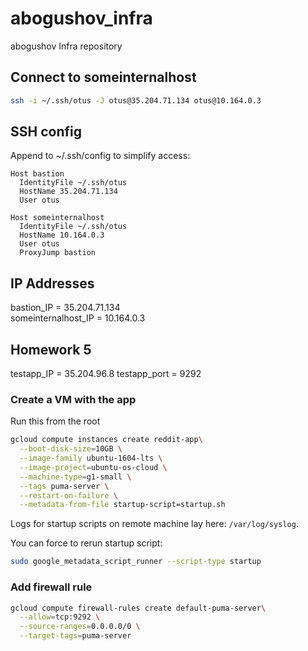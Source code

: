 # abogushov_infra
abogushov Infra repository


## Connect to someinternalhost

```bash
ssh -i ~/.ssh/otus -J otus@35.204.71.134 otus@10.164.0.3
```

## SSH config

Append to ~/.ssh/config to simplify access:

```
Host bastion
  IdentityFile ~/.ssh/otus
  HostName 35.204.71.134
  User otus

Host someinternalhost
  IdentityFile ~/.ssh/otus
  HostName 10.164.0.3
  User otus
  ProxyJump bastion
```


## IP Addresses

bastion_IP = 35.204.71.134  
someinternalhost_IP = 10.164.0.3

## Homework 5

testapp_IP = 35.204.96.8
testapp_port = 9292

### Create a VM with the app

Run this from the root

```bash
gcloud compute instances create reddit-app\
  --boot-disk-size=10GB \
  --image-family ubuntu-1604-lts \
  --image-project=ubuntu-os-cloud \
  --machine-type=g1-small \
  --tags puma-server \
  --restart-on-failure \
  --metadata-from-file startup-script=startup.sh
```


Logs for startup scripts on remote machine lay here: `/var/log/syslog`.

You can force to rerun startup script:

```bash
sudo google_metadata_script_runner --script-type startup
```

### Add firewall rule

```bash
gcloud compute firewall-rules create default-puma-server\
  --allow=tcp:9292 \
  --source-ranges=0.0.0.0/0 \
  --target-tags=puma-server
```

